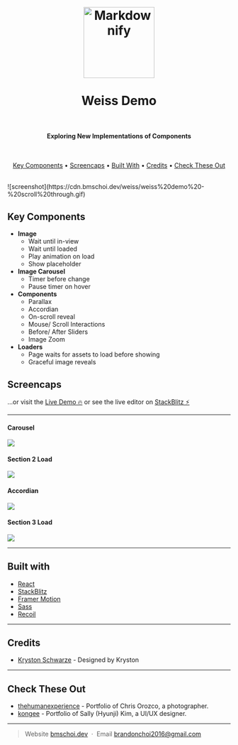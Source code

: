 
<h1 align="center">
  <br>
  <a href="https://react-v6g1bq.stackblitz.io/"><img src="https://cdn.bmschoi.dev/weiss/weisslogo.jpg" alt="Markdownify" width="160"></a>
  <br>
  <br>
  Weiss Demo
  <br>
  <br>
</h1>

<h4 align="center">Exploring New Implementations of Components</h4>
<br>


<p align="center">
  <a href="#key-components">Key Components</a> •
  <a href="#screencaps">Screencaps</a> •
  <a href="#built-with">Built With</a> •
  <a href="#credits">Credits</a> •
  <a href="#check-these-out">Check These Out</a>
</p>
<br>
![screenshot](https://cdn.bmschoi.dev/weiss/weiss%20demo%20-%20scroll%20through.gif)

## Key Components

* **Image**
    - Wait until in-view
    - Wait until loaded
    - Play animation on load
    - Show placeholder 
* **Image Carousel**
    - Timer before change
    - Pause timer on hover
* **Components**
	- Parallax
    - Accordian
    - On-scroll reveal
    - Mouse/ Scroll Interactions
    - Before/ After Sliders
    - Image Zoom
* **Loaders**
    - Page waits for assets to load before showing
    - Graceful image reveals




## Screencaps
...or visit the [Live Demo 🔥](https://react-v6g1bq.stackblitz.io/) or see the live editor on [StackBlitz ⚡️](https://stackblitz.com/edit/react-v6g1bq)

---
#### **Carousel**
![](https://cdn.bmschoi.dev/weiss/weiss%20demo%20-%20carousel.gif)

#### **Section 2 Load**
![](https://cdn.bmschoi.dev/weiss/weiss%20demo%20-%20section%202.gif)

#### **Accordian**
![](https://cdn.bmschoi.dev/weiss/weiss%20demo%20-%20accordian.gif)

#### **Section 3 Load**
![](https://cdn.bmschoi.dev/weiss/weiss%20demo%20-%20section%203.gif)

---
## Built with 

- [React](https://github.com/facebook/react)
- [StackBlitz](https://stackblitz.com/)
- [Framer Motion](https://github.com/framer/motion)
- [Sass](https://github.com/sass/node-sass)
- [Recoil](https://github.com/facebookexperimental/Recoil)
---
## Credits

- [Kryston Schwarze](krystonschwarze.com) - Designed by Kryston 

---
## Check These Out

- [thehumanexperience](https://github.com/awesomechoi11/thehumanexperience) - Portfolio of Chris Orozco, a photographer.
- [kongee](https://kongee.info/) - Portfolio of Sally (Hyunji) Kim, a UI/UX designer.

---

> Website [bmschoi.dev](https://bmschoi.dev) &nbsp;&middot;&nbsp;
> Email [brandonchoi2016@gmail.com](mailto:brandonchoi2016@gmail.com)

